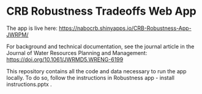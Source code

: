 # CRB Robustness Tradeoffs Web App

The app is live here: https://nabocrb.shinyapps.io/CRB-Robustness-App-JWRPM/

For background and technical documentation, see the journal article in the Journal of Water Resources Planning and Management: https://doi.org/10.1061/JWRMD5.WRENG-6199 

This repository contains all the code and data necessary to run the app locally. To do so, follow the instructions in Robustness app - install instructions.pptx .
